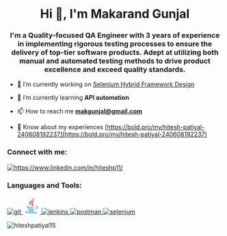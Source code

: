 <h1 align="center">Hi 👋, I'm Makarand Gunjal</h1>
<h3 align="center">I'm a Quality-focused QA Engineer with 3 years of experience in implementing rigorous testing processes to ensure the delivery of top-tier software products. Adept at utilizing both manual and automated testing methods to drive product excellence and exceed quality standards.</h3>
 
- 🔭 I’m currently working on [Selenium Hybrid Framework Design](https://github.com/hiteshpatiyal15/eCommerceShop)
 
- 🌱 I’m currently learning **API automation**
 
- 📫 How to reach me **makgunjal@gmail.com**
 
- 📄 Know about my experiences [https://bold.pro/my/hitesh-patiyal-240608192237](https://bold.pro/my/hitesh-patiyal-240608192237)
 
<h3 align="left">Connect with me:</h3>
<p align="left">
<a href="https://linkedin.com/in/https://www.linkedin.com/in/hiteshp11/" target="blank"><img align="center" src="https://raw.githubusercontent.com/rahuldkjain/github-profile-readme-generator/master/src/images/icons/Social/linked-in-alt.svg" alt="https://www.linkedin.com/in/hiteshp11/" height="30" width="40" /></a>
</p>
 
<h3 align="left">Languages and Tools:</h3>
<p align="left"> <a href="https://git-scm.com/" target="_blank" rel="noreferrer"> <img src="https://www.vectorlogo.zone/logos/git-scm/git-scm-icon.svg" alt="git" width="40" height="40"/> </a> <a href="https://www.java.com" target="_blank" rel="noreferrer"> <img src="https://raw.githubusercontent.com/devicons/devicon/master/icons/java/java-original.svg" alt="java" width="40" height="40"/> </a> <a href="https://www.jenkins.io" target="_blank" rel="noreferrer"> <img src="https://www.vectorlogo.zone/logos/jenkins/jenkins-icon.svg" alt="jenkins" width="40" height="40"/> </a> <a href="https://postman.com" target="_blank" rel="noreferrer"> <img src="https://www.vectorlogo.zone/logos/getpostman/getpostman-icon.svg" alt="postman" width="40" height="40"/> </a> <a href="https://www.selenium.dev" target="_blank" rel="noreferrer"> <img src="https://raw.githubusercontent.com/detain/svg-logos/780f25886640cef088af994181646db2f6b1a3f8/svg/selenium-logo.svg" alt="selenium" width="40" height="40"/> </a> </p>
 
<p><img align="center" src="https://github-readme-stats.vercel.app/api/top-langs?username=hiteshpatiyal15&show_icons=true&locale=en&layout=compact" alt="hiteshpatiyal15" /></p>
